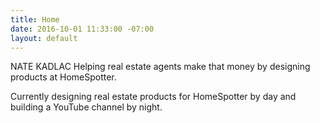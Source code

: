 ```yaml
---
title: Home
date: 2016-10-01 11:33:00 -07:00
layout: default
---
```


NATE KADLAC
Helping real estate agents make that money by designing products at HomeSpotter.

Currently designing real estate products for HomeSpotter by day and building a YouTube channel by night. 